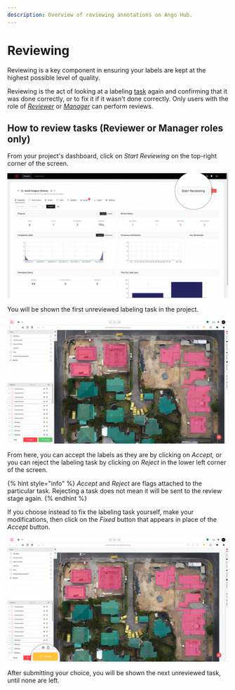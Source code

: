 ```yaml
---
description: Overview of reviewing annotations on Ango Hub.
---
```


# Reviewing

Reviewing is a key component in ensuring your labels are kept at the highest possible level of quality.

Reviewing is the act of looking at a labeling [task](tasks.md) again and confirming that it was done correctly, or to fix it if it wasn't done correctly. Only users with the role of [_Reviewer_](../labeling/managing-users-in-projects/#reviewer) or [_Manager_](../labeling/managing-users-in-projects/#managers) can perform reviews.

## How to review tasks (Reviewer or Manager roles only)

From your project's dashboard, click on _Start Reviewing_ on the top-right corner of the screen.

![](<../.gitbook/assets/Screen Shot 2021-12-23 at 15.36.23.png>)

You will be shown the first unreviewed labeling task in the project.

![](<../.gitbook/assets/Screen Shot 2021-12-23 at 15.37.11.png>)

From here, you can accept the labels as they are by clicking on _Accept,_ or you can reject the labeling task by clicking on _Reject_ in the lower left corner of the screen.

{% hint style="info" %}
_Accept_ and _Reject_ are flags attached to the particular task. Rejecting a task does not mean it will be sent to the review stage again.
{% endhint %}

If you choose instead to fix the labeling task yourself, make your modifications, then click on the _Fixed_ button that appears in place of the _Accept_ button.

![](<../.gitbook/assets/Screen Shot 2021-12-23 at 15.38.00.png>)

After submitting your choice, you will be shown the next unreviewed task, until none are left.
